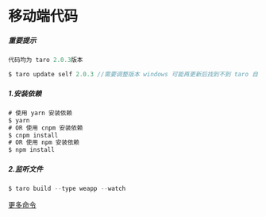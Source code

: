 # 移动端代码
##### 重要提示
```js
代码均为 taro 2.0.3版本

$ taro update self 2.0.3 //需要调整版本 windows 可能再更新后找到不到 taro 自行配置环境变量 
```
##### 1.安装依赖
```js
# 使用 yarn 安装依赖
$ yarn
# OR 使用 cnpm 安装依赖
$ cnpm install
# OR 使用 npm 安装依赖
$ npm install
```
##### 2.监听文件
```js
$ taro build --type weapp --watch
```

[更多命令](https://taro-docs.jd.com/taro/docs/GETTING-STARTED.html)

